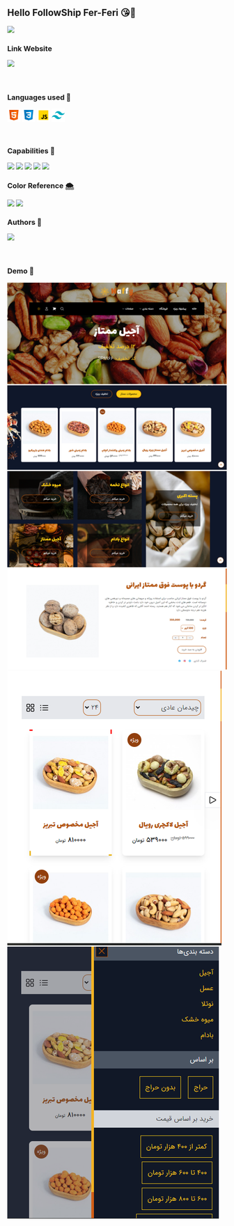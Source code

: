 
## Hello FollowShip Fer-Feri 😘🤍
<img src="https://img.shields.io/badge/A%20practice%20project%20with%20JS%20and%20Tailwind-greengold">

<br>

### Link Website 
<a target="_blank" href="https://waffy-nine.vercel.app/">
  <img src="https://img.shields.io/badge/Show%20me%20Waffy%20Website %F0%9F%91%86-blueviolet">
</a>

<br>
<br>
<br>

### Languages used 🎨
<img width="30px" src="https://github.com/Fer-Feri/Fer-Feri/blob/main/icons8-html5-96.png"> <img width="30px" src="https://github.com/Fer-Feri/Fer-Feri/blob/main/icons8-css3-96.png"> <img width="30px" src="https://github.com/Fer-Feri/Fer-Feri/blob/main/icons8-js-96.png"> <img width="30px" src="https://github.com/Fer-Feri/Fer-Feri/blob/main/icons8-tailwind-css-96.png">

<br>


### Capabilities 🤠
<img src="https://img.shields.io/badge/Dark%20Mode-133955">
<img src="https://img.shields.io/badge/Search%20Product-007F73">
<img src="https://img.shields.io/badge/Post%20a%20comment%20for%20any%20product%20or%20article-A0153E">
<img src="https://img.shields.io/badge/Shop%20Filter-6DC5D1">
<img src="https://img.shields.io/badge/Coupon%20Code-EE4E4E">

<br>


### Color Reference 🌨
<img src="https://img.shields.io/badge/FirstColor-D25E16-orange">
<img src="https://img.shields.io/badge/SecondColor-F4B323-yellow">

<br>

### Authors 📖
<a href="https://github.com/Fer-Feri">
  <img src="https://img.shields.io/badge/My%20Profile %F0%9F%91%86-gold">
</a>

<br>
<br>
<br>

### Demo 🎥
![waffy!](waffy-1-readme.PNG)
![waffy!](waffy-2-readme.PNG)
![waffy!](waffy-3-readme.PNG)
![waffy!](waffy-6-readme.PNG)
![waffy!](waffy-4-readme.PNG)
![waffy!](waffy-5-readme.PNG)
